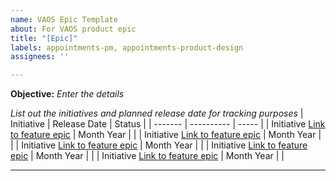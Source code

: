 ```yaml
---
name: VAOS Epic Template
about: For VAOS product epic
title: "[Epic]"
labels: appointments-pm, appointments-product-design
assignees: ''

---
```


**Objective:** _Enter the details_

_List out the initiatives and planned release date for tracking purposes_
| Initiative | Release Date | Status | 
| ------- | ---------- | ----- | 
| Initiative [Link to feature epic]() | Month Year  |   | 
| Initiative [Link to feature epic]() | Month Year  |   | 
| Initiative [Link to feature epic]() | Month Year  |   | 
| Initiative [Link to feature epic]() | Month Year  |   | 
| Initiative [Link to feature epic]() | Month Year  |   | 


---
